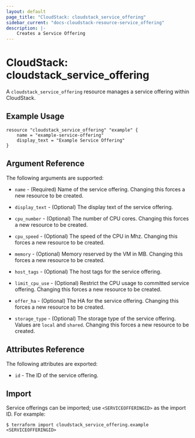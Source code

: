 ```yaml
---
layout: default
page_title: "CloudStack: cloudstack_service_offering"
sidebar_current: "docs-cloudstack-resource-service_offering"
description: |-
    Creates a Service Offering
---
```


# CloudStack: cloudstack_service_offering

A `cloudstack_service_offering` resource manages a service offering within CloudStack.

## Example Usage

```hcl
resource "cloudstack_service_offering" "example" {
    name = "example-service-offering"
    display_text = "Example Service Offering"
}
```


## Argument Reference

The following arguments are supported:

* `name` - (Required) Name of the service offering.
    Changing this forces a new resource to be created.

* `display_text` - (Optional) The display text of the service offering.

* `cpu_number` - (Optional) The number of CPU cores.
    Changing this forces a new resource to be created.

* `cpu_speed` - (Optional) The speed of the CPU in Mhz.
    Changing this forces a new resource to be created.

* `memory` - (Optional) Memory reserved by the VM in MB.
    Changing this forces a new resource to be created.

* `host_tags` - (Optional) The host tags for the service offering.

* `limit_cpu_use` - (Optional) Restrict the CPU usage to committed service offering.
    Changing this forces a new resource to be created.

* `offer_ha` - (Optional) The HA for the service offering.
    Changing this forces a new resource to be created.

* `storage_type` - (Optional) The storage type of the service offering. Values are `local` and `shared`.
    Changing this forces a new resource to be created.

## Attributes Reference

The following attributes are exported:

* `id` - The ID of the service offering.

## Import

Service offerings can be imported; use `<SERVICEOFFERINGID>` as the import ID. For example:

```shell
$ terraform import cloudstack_service_offering.example <SERVICEOFFERINGID>
```
